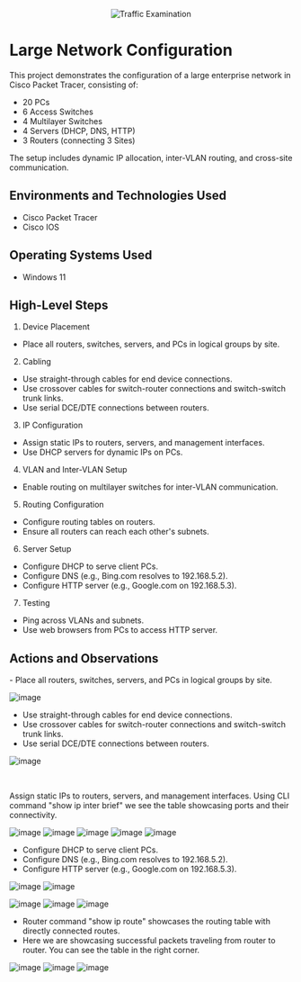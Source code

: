 <p align="center">
<img src="https://github.com/mwtechwiz/Large-Network-Configuration/blob/main/PT20.jpg?raw=true" alt="Traffic Examination"/>
</p>

<h1>Large Network Configuration</h1>

This project demonstrates the configuration of a large enterprise network in Cisco Packet Tracer, consisting of:
- 20 PCs
- 6 Access Switches
- 4 Multilayer Switches
- 4 Servers (DHCP, DNS, HTTP)
- 3 Routers (connecting 3 Sites)

The setup includes dynamic IP allocation, inter-VLAN routing, and cross-site communication. <br />


<h2>Environments and Technologies Used</h2>

- Cisco Packet Tracer
- Cisco IOS

<h2>Operating Systems Used </h2>

- Windows 11

<h2>High-Level Steps</h2>

 1. Device Placement
- Place all routers, switches, servers, and PCs in logical groups by site.

 2. Cabling
- Use straight-through cables for end device connections.
- Use crossover cables for switch-router connections and switch-switch trunk links.
- Use serial DCE/DTE connections between routers.

 3. IP Configuration
- Assign static IPs to routers, servers, and management interfaces.
- Use DHCP servers for dynamic IPs on PCs.

 4. VLAN and Inter-VLAN Setup
- Enable routing on multilayer switches for inter-VLAN communication.

5. Routing Configuration
- Configure routing tables on routers.
- Ensure all routers can reach each other's subnets.

 6. Server Setup
- Configure DHCP to serve client PCs.
- Configure DNS (e.g., Bing.com resolves to 192.168.5.2).
- Configure HTTP server (e.g., Google.com on 192.168.5.3).

 7. Testing
- Ping across VLANs and subnets.
- Use web browsers from PCs to access HTTP server.

<h2>Actions and Observations</h2>

<p>
  - Place all routers, switches, servers, and PCs in logical groups by site.
 
![image](https://github.com/mwtechwiz/Large-Network-Configuration/blob/main/PT1.jpg)

- Use straight-through cables for end device connections.
- Use crossover cables for switch-router connections and switch-switch trunk links.
- Use serial DCE/DTE connections between routers.
  
![image](https://github.com/mwtechwiz/Large-Network-Configuration/blob/main/PT2.jpg)
</p>
<p>
</p>
<br />

<p>


Assign static IPs to routers, servers, and management interfaces. Using CLI command "show ip inter brief" we see the table showcasing ports and their connectivity.
  
![image](https://github.com/mwtechwiz/Large-Network-Configuration/blob/main/PT3.jpg)
![image](https://github.com/mwtechwiz/Large-Network-Configuration/blob/main/PT4.jpg)
![image](https://github.com/mwtechwiz/Large-Network-Configuration/blob/main/PT5.jpg)
![image](https://github.com/mwtechwiz/Large-Network-Configuration/blob/main/PT%207.jpg)
![image](https://github.com/mwtechwiz/Large-Network-Configuration/blob/main/Pt10.jpg)
</p>
<p>
 
- Configure DHCP to serve client PCs.
- Configure DNS (e.g., Bing.com resolves to 192.168.5.2).
- Configure HTTP server (e.g., Google.com on 192.168.5.3).

![image](https://github.com/mwtechwiz/Large-Network-Configuration/blob/main/PT11.jpg)
 ![image](https://github.com/mwtechwiz/Large-Network-Configuration/blob/main/PT12.jpg)


 ![image](https://github.com/mwtechwiz/Large-Network-Configuration/blob/main/PT13.jpg)
 ![image](https://github.com/mwtechwiz/Large-Network-Configuration/blob/main/PT14.jpg)
 ![image](https://github.com/mwtechwiz/Large-Network-Configuration/blob/main/PT15.jpg)

- Router command "show ip route" showcases the routing table with directly connected routes.
- Here we are showcasing successful packets traveling from router to router. You can see the table in the right corner.

![image](https://github.com/mwtechwiz/Large-Network-Configuration/blob/main/PT19.jpg)
![image](https://github.com/mwtechwiz/Large-Network-Configuration/blob/main/PT20.jpg)
![image](https://github.com/mwtechwiz/Large-Network-Configuration/blob/main/PT%2021.jpg)

 
</p>
<br />

